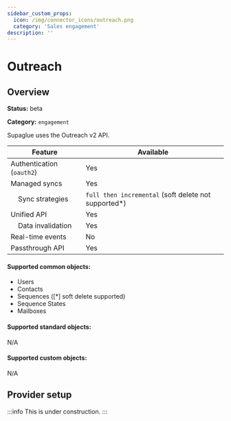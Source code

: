 ```yaml
---
sidebar_custom_props:
  icon: /img/connector_icons/outreach.png
  category: 'Sales engagement'
description: ''
---
```


# Outreach

## Overview

**Status:** beta

**Category:** `engagement`

Supaglue uses the Outreach v2 API.

| Feature                              | Available                                             |
| ------------------------------------ | ----------------------------------------------------- |
| Authentication (`oauth2`)            | Yes                                                   |
| Managed syncs                        | Yes                                                   |
| &nbsp;&nbsp;&nbsp; Sync strategies   | `full then incremental` (soft delete not supported\*) |
| Unified API                          | Yes                                                   |
| &nbsp;&nbsp;&nbsp; Data invalidation | Yes                                                   |
| Real-time events                     | No                                                    |
| Passthrough API                      | Yes                                                   |

#### Supported common objects:

- Users
- Contacts
- Sequences ([*] soft delete supported)
- Sequence States
- Mailboxes

#### Supported standard objects:

N/A

#### Supported custom objects:

N/A

## Provider setup

:::info
This is under construction.
:::
